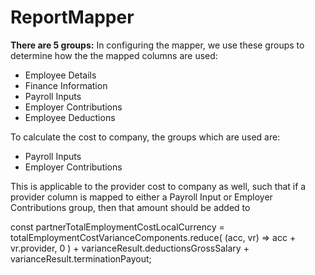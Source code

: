 # ReportMapper



**There are 5 groups:** 
In configuring the mapper, we use these groups to determine how the the mapped columns are used:
- Employee Details
- Finance Information
- Payroll Inputs
- Employer Contributions
- Employee Deductions


To calculate the cost to company, the groups which are used are:
- Payroll Inputs
- Employer Contributions



This is applicable to the provider cost to company as well, such that if a provider column is mapped to either a Payroll Input or Employer Contributions group, then that amount should be added to  



  const partnerTotalEmploymentCostLocalCurrency =
    totalEmploymentCostVarianceComponents.reduce(
      (acc, vr) => acc + vr.provider,
      0
    ) +
    varianceResult.deductionsGrossSalary +
    varianceResult.terminationPayout;

